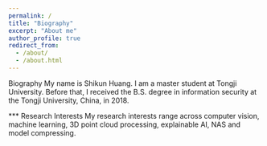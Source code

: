 ```yaml
---
permalink: /
title: "Biography"
excerpt: "About me"
author_profile: true
redirect_from: 
  - /about/
  - /about.html
---
```


Biography
My name is Shikun Huang. I am a master student at Tongji University. Before that, I received the B.S. degree in information security at the Tongji University, China, in 2018.


*** Research Interests
My research interests range across computer vision, machine learning, 3D point cloud processing, explainable AI, NAS and model compressing.
